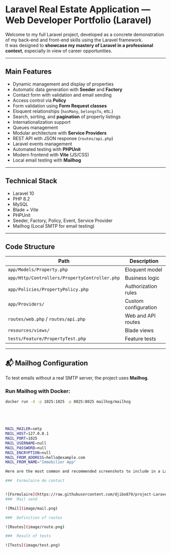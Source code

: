 #  Laravel Real Estate Application — Web Developer Portfolio (Laravel)

Welcome to my full Laravel project, developed as a concrete demonstration of my back-end and front-end skills using the Laravel framework.  
It was designed to **showcase my mastery of Laravel in a professional context**, especially in view of career opportunities.

---

##  Main Features

- Dynamic management and display of properties
- Automatic data generation with **Seeder** and **Factory**
- Contact form with validation and email sending
- Access control via **Policy**
- Form validation using **Form Request classes**
- Eloquent relationships (`hasMany`, `belongsTo`, etc.)
- Search, sorting, and **pagination** of property listings
- Internationalization support
- Queues management
- Modular architecture with **Service Providers**
- REST API with JSON response (`routes/api.php`)
- Laravel events management
- Automated testing with **PHPUnit**
- Modern frontend with **Vite** (JS/CSS)
- Local email testing with **Mailhog**

---

##  Technical Stack

- Laravel 10  
- PHP 8.2  
- MySQL  
- Blade + Vite  
- PHPUnit  
- Seeder, Factory, Policy, Event, Service Provider  
- Mailhog (Local SMTP for email testing)

---

##  Code Structure

| Path | Description |
|------|-------------|
| `app/Models/Property.php` | Eloquent model |
| `app/Http/Controllers/PropertyController.php` | Business logic |
| `app/Policies/PropertyPolicy.php` | Authorization rules |
| `app/Providers/` | Custom configuration |
| `routes/web.php` / `routes/api.php` | Web and API routes |
| `resources/views/` | Blade views |
| `tests/Feature/PropertyTest.php` | Feature tests |

---

## 📬 Mailhog Configuration

To test emails without a real SMTP server, the project uses **Mailhog**.

### Run Mailhog with Docker:

```bash
docker run -d -p 1025:1025 -p 8025:8025 mailhog/mailhog





MAIL_MAILER=smtp
MAIL_HOST=127.0.0.1
MAIL_PORT=1025
MAIL_USERNAME=null
MAIL_PASSWORD=null
MAIL_ENCRYPTION=null
MAIL_FROM_ADDRESS=hello@example.com
MAIL_FROM_NAME="Immobilier App"

Here are the most common and recommended screenshots to include in a Laravel portfolio project:

###  Formulaire de contact


![Formulaire](https://raw.githubusercontent.com/djibo879/project-Laravel/main/image/form.png)
###  Mail send

![Mail](image/mail.png)

###  Definition of routes

![Routes](image/route.png)

###  Result of tests

![Tests](image/test.png)

